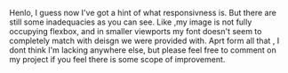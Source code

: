 Henlo, I guess now I've got a hint of what responsivness is. But there are still some inadequacies as you can see. Like ,my image is not fully occupying flexbox, and in smaller viewports my font doesn't seem to completely match with deisgn we were provided with. Aprt form all that , I dont think I'm  lacking anywhere else, but please feel free to comment on my project if you feel there is some scope of improvement.
